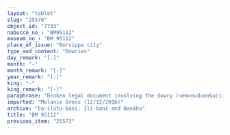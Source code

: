 ```yaml
---
layout: "tablet"
slug: "25570"
object_id: "7733"
nabucco_no_: "BM95112"
museum_no_: "BM 95112"
place_of_issue: "Borsippa city"
type_and_content: "Dowries"
day_remark: "[-]"
month: "-"
month_remark: "[-]"
year_remark: "[-]"
king: "-"
king_remark: "[-]"
paraphrase: "Broken legal document involving the dowry (<em>nudunn&ucirc;</em>) of the wife of &Scaron;umāya/Zēr-Bābili//(Ea-)ilūtu-bāni.<br /> &nbsp;<br /> &nbsp;"
imported: "Melanie Gross (12/12/2016)"
archive: "Ea-ilūtu-bāni, Ilī-bāni and Nanāhu"
title: "BM 95112"
previous_item: "25573"
---
```

